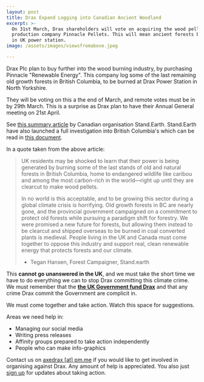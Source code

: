 ```yaml
---
layout: post
title: Drax Expand Logging into Canadian Ancient Woodland
excerpt: >-
  On 31st March, Drax shareholders will vote on acquiring the wood pellet
  production company Pinnacle Pellets. This will mean ancient forests burned
  in UK power station.
image: /assets/images/viewsfromabove.jpeg

---
```


Drax Plc plan to buy further into the wood burning industry, by purchasing
Pinnacle "Renewable Energy". This company log some of the last remaining old
growth forests in British Columbia, to be burned at Drax Power Station in
North Yorkshire.

They will be voting on this a the end of March, and remote votes must be in by
29th March. This is a surprise as Drax plan to have their Annual General
meeting on 21st April.

See [this summary article][1] by Canadian organisation Stand.Earth. Stand.Earth
have also launched a full investigation into British Columbia's which can be read
in [this document][2].

In a quote taken from the above article:

> UK residents may be shocked to learn that their power is being generated
  by burning some of the last stands of old and natural forests in British
  Columbia, home to endangered wildlife like caribou and among the most
  carbon-rich in the world—right up until they are clearcut to make wood
  pellets.
>
>In no world is this acceptable, and to be growing this sector during a
  global climate crisis is horrifying. Old growth forests in BC are nearly
  gone, and the provincial government campaigned on a commitment to protect
  old forests while pursuing a paradigm shift for forestry. We were promised
  a new future for forests, but allowing them instead to be clearcut and
  shipped overseas to be burned in coal converted plants is medieval.
  People living in the UK and Canada must come together to oppose this
  industry and support real, clean renewable energy that protects forests
  and our climate.
>- Tegan Hansen, Forest Campaigner, Stand.earth

This **cannot go unanswered in the UK**, and we must take the short time
we have to do everything we can to stop Drax committing this climate
crime. We must remember that the [**the UK Government fund Drax**][3] and that
any crime Drax commit the Government are complicit in.

We must come together and take action. Watch this space for suggestions.

Areas we need help in:
* Managing our social media
* Writing press releases
* Affinity groups prepared to take action independently
* People who can make info-graphics

Contact us on [axedrax [at] pm.me](mailto:axedrax@pm.me) if you would like to
get involved in organising against Drax. Any amount of help is appreciated. You
also just [sign up][4] for updates about taking action.


[1]: https://www.stand.earth/latest/forest-conservation/forests-and-wood-pellets/drax-dont-burn-canada%E2%80%99s-old-growth-forests
[2]: https://www.stand.earth/sites/stand/files/report-canada-wood-pellet-industry.pdf
[3]: https://www.biofuelwatch.org.uk/axedrax-campaign/
[4]: https://axedrax.ga/signup/

